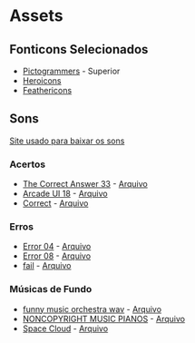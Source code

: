 <h1>Assets</h1>
<h2>Fonticons Selecionados</h2>
<ul>
  <li><a href="https://pictogrammers.com/">Pictogrammers</a> - Superior</li>
  <li><a href="https://heroicons.com/">Heroicons</a></li>
  <li><a href="https://feathericons.com/">Feathericons</a></li>
</ul>

<h2>Sons</h2>
<a href="https://pixabay.com/sound-effects/">Site usado para baixar os sons</a>

<h3>Acertos</h3>
<ul>
  <li><a href="https://pixabay.com/sound-effects/the-correct-answer-33-183620/">The Correct Answer 33</a> - <a href="/sounds/Hits/">Arquivo</a></li>
  <li><a href="https://pixabay.com/sound-effects/arcade-ui-18-229517/">Arcade UI 18</a> - <a href="/sounds/Hits/">Arquivo</a></li>
  <li><a href="https://pixabay.com/sound-effects/correct-6033/">Correct</a> - <a href="/sounds/Hits/">Arquivo</a></li>
</ul>

<h3>Erros</h3>
<ul>
  <li><a href="https://pixabay.com/sound-effects/error-04-199275/">Error 04</a> - <a href="/sounds/Errors/">Arquivo</a></li>
  <li><a href="https://pixabay.com/sound-effects/error-08-206492/">Error 08</a> - <a href="/sounds/Errors/">Arquivo</a></li>
  <li><a href="https://pixabay.com/sound-effects/fail-234710/">fail</a> - <a href="/sounds/Errors/">Arquivo</a></li>
</ul>

<h3>Músicas de Fundo</h3>
<ul>
  <li><a href="https://pixabay.com/sound-effects/018136-funny-music-orchestra-wav-54828/">funny music orchestra wav</a> - <a href="/sounds/Background-musics/">Arquivo</a></li>
  <li><a href="https://pixabay.com/sound-effects/noncopyright-music-pianos-295174/">NONCOPYRIGHT MUSIC PIANOS</a> - <a href="/sounds/Background-musics/">Arquivo</a></li>
  <li><a href="https://pixabay.com/sound-effects/space-cloud-333647/">Space Cloud</a> - <a href="/sounds/Background-musics/">Arquivo</a></li>
</ul>
